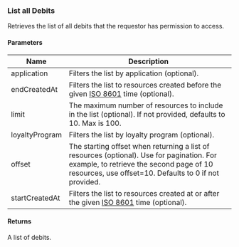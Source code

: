 ### List all Debits

Retrieves the list of all debits that the requestor has permission to access.

#### Parameters

<table>
    <thead>
        <tr>
            <th>Name</th>
            <th>Description</th>
        </tr>
    </thead>
    <tbody>
        <tr>
            <td>application</td>
            <td>Filters the list by application (optional).</td>
        </tr>
        <tr>
            <td>endCreatedAt</td>
            <td>Filters the list to resources created before the given <a href="http://en.wikipedia.org/wiki/ISO_8601">ISO 8601</a> time (optional).</td>
        </tr>
        <tr>
            <td>limit</td>
            <td>The maximum number of resources to include in the list (optional). If not provided, defaults to 10. Max is 100.</td>
        </tr>
        <tr>
            <td>loyaltyProgram</td>
            <td>Filters the list by loyalty program (optional).</td>
        </tr>
        <tr>
            <td>offset</td>
            <td>The starting offset when returning a list of resources (optional). Use for pagination. For example, to retrieve the second page of 10 resources, use offset=10. Defaults to 0 if not provided.</td>
        </tr>
        <tr>
            <td>startCreatedAt</td>
            <td>Filters the list to resources created at or after the given <a href="http://en.wikipedia.org/wiki/ISO_8601">ISO 8601</a> time (optional).</td>
        </tr>
    </tbody>
</table>

#### Returns

A list of debits.


